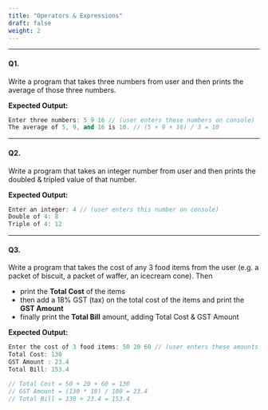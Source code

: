 ```yaml
---
title: "Operators & Expressions"
draft: false
weight: 2
---
```


---

#### Q1.

Write a program that takes three numbers from user and then prints the average of those three numbers.

**Expected Output:**

```cpp
Enter three numbers: 5 9 16 // (user enters these numbers on console)
The average of 5, 9, and 16 is 10. // (5 + 9 + 16) / 3 = 10
```

---

#### Q2.

Write a program that takes an integer number from user and then prints the doubled & tripled value of that number.

**Expected Output:**

```cpp
Enter an integer: 4 // (user enters this number on console)
Double of 4: 8
Triple of 4: 12
```

---

#### Q3.

Write a program that takes the cost of any 3 food items from the user (e.g. a packet of biscuit, a packet of waffer, an icecream cone). Then 
- print the **Total Cost** of the items
- then add a 18% GST (tax) on the total cost of the items and print the **GST Amount**
- finally print the **Total Bill** amount, adding Total Cost & GST Amount

**Expected Output:**

```cpp
Enter the cost of 3 food items: 50 20 60 // (user enters these amounts on console)
Total Cost: 130
GST Amount : 23.4
Total Bill: 153.4

// Total Cost = 50 + 20 + 60 = 130
// GST Amount = (130 * 18) / 100 = 23.4
// Total Bill = 130 + 23.4 = 153.4
```